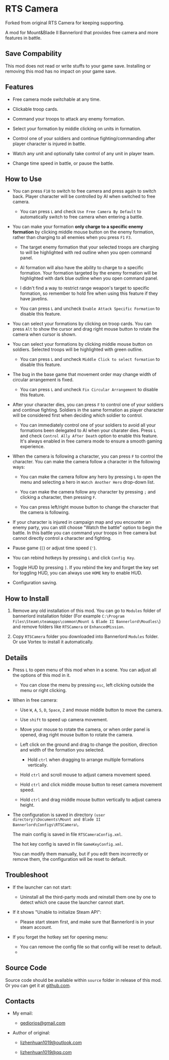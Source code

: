 # RTS Camera
Forked from original RTS Camera for keeping supporting.

A mod for Mount&Blade II Bannerlord that provides free camera and more features in battle.

## Save Compability
This mod does not read or write stuffs to your game save. Installing or removing this mod has no impact on your game save.

## Features
- Free camera mode switchable at any time.

- Clickable troop cards.

- Command your troops to attack any enemy formation.

- Select your formation by middle clicking on units in formation.

- Control one of your soldiers and continue fighting/commanding after player character is injured in battle.

- Watch any unit and optionally take control of any unit in player team.

- Change time speed in battle, or pause the battle.

## How to Use
- You can press `F10` to switch to free camera and press again to switch back. Player character will be controlled by AI when switched to free camera.

  - You can press `L` and check `Use Free Camera By Default` to automatically switch to free camera when entering a battle.

- You can make your formation **only charge to a specific enemy formation** by clicking middle mouse button on the enemy formation, rather than charging to all enemies when you press `F1` `F3`.

  - The target enemy formation that your selected troops are charging to will be highlighted with red outline when you open command panel.

  - AI formation will also have the ability to charge to a specific formation. Your formation targeted by the enemy formation will be highlighted with dark blue outline when you open command panel.

  - I didn't find a way to restrict range weapon's target to specific formation, so remember to hold fire when using this feature if they have javelins.

  - You can press `L` and uncheck `Enable Attack Specific Formation` to disable this feature.

- You can select your formations by clicking on troop cards. You can press `Alt` to show the cursor and drag right mouse button to rotate the camera when cursor is shown.

- You can select your formations by clicking middle mouse button on soldiers. Selected troops will be highlighted with green outline.

  - You can press `L` and uncheck `Middle Click to select formation` to disable this feature.

- The bug in the base game that movement order may change width of circular arrangement is fixed.

  - You can press `L` and uncheck `Fix Circular Arrangement` to disable this feature.

- After your character dies, you can press `F` to control one of your soldiers and continue fighting. Soldiers in the same formation as player character will be considered first when deciding which soldier to control.

  - You can immediately control one of your soldiers to avoid all your formations been delegated to AI when your charater dies. Press `L` and check `Control Ally After Death` option to enable this feature. It's always enabled in free camera mode to ensure a smooth gaming experience.

- When the camera is following a character, you can press `F` to control the character. You can make the camera follow a character in the following ways:

  - You can make the camera follow any hero by pressing `L` to open the menu and selecting a hero in `Watch Another Hero` drop-down list.

  - You can make the camera follow any character by pressing `;` and clicking a character, then pressing `F`.

  - You can press left/right mouse button to change the character that the camera is following.

- If your character is injured in campaign map and you encounter an enemy party, you can still choose "Watch the battle" option to begin the battle. In this battle you can command your troops in free camera but cannot directly control a character and fighting.

- Pause game (`[`) or adjust time speed (`'`).

- You can rebind hotkeys by pressing `L` and click `Config Key`.

- Toggle HUD by pressing `]`. If you rebind the key and forget the key set for toggling HUD, you can always use `HOME` key to enable HUD.

- Configuration saving.

## How to Install
1. Remove any old installation of this mod. You can go to `Modules` folder of bannerlord installation folder (For example `C:\Program Files\Steam\steamapps\common\Mount & Blade II Bannerlord\Moudles\`) and remove folders like `RTSCamera` or `EnhancedMission`.

2. Copy `RTSCamera` folder you downloaded into Bannerlord `Modules` folder. Or use Vortex to install it automatically.

## Details

- Press `L` to open menu of this mod when in a scene. You can adjust all the options of this mod in it.

  - You can close the menu by pressing `esc`, left clicking outside the menu or right clicking.

- When in free camera:

  - Use `W`, `A`, `S`, `D`, `Space`, `Z` and mouse middle button to move the camera.

  - Use `shift` to speed up camera movement.

  - Move your mouse to rotate the camera, or when order panel is opened, drag right mouse button to rotate the camera.

  - Left click on the ground and drag to change the position, direction and width of the formation you selected.

    - Hold `ctrl` when dragging to arrange multiple formations vertically.

  - Hold `ctrl` and scroll mouse to adjust camera movement speed.

  - Hold `ctrl` and click middle mouse button to reset camera movement speed.

  - Hold `ctrl` and drag middle mouse button vertically to adjust camera height.
   
- The configuration is saved in directory `(user directory)\Documents\Mount and Blade II Bannerlord\Configs\RTSCamera\`.

  The main config is saved in file `RTSCameraConfig.xml`.

  The hot key config is saved in file `GameKeyConfig.xml`.

  You can modify them manually, but if you edit them incorrectly or remove them, the configuration will be reset to default.

## Troubleshoot
- If the launcher can not start:

  - Uninstall all the third-party mods and reinstall them one by one to detect which one cause the launcher cannot start.

- If it shows "Unable to initialize Steam API":

  - Please start steam first, and make sure that Bannerlord is in your steam account.

- If you forget the hotkey set for opening menu:

  - You can remove the config file so that config will be reset to default.
  - 
## Source Code

Source code should be available within `source` folder in release of this mod. Or you can get it at [github.com](https://github.com/gediorios/RTSCamera).

## Contacts
- My email:
  
  - gediorios@gmail.com

- Author of original:

  - lizhenhuan1019@outlook.com

  - lizhenhuan1019@qq.com
